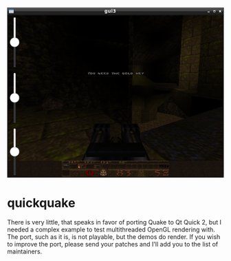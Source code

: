 ![screenshot.png](screenshot.png?raw=true)
# quickquake
There is very little, that speaks in favor of porting Quake to Qt Quick 2, but I needed a complex example to test multithreaded OpenGL rendering with. The port, such as it is, is not playable, but the demos do render. If you wish to improve the port, please send your patches and I'll add you to the list of maintainers.
